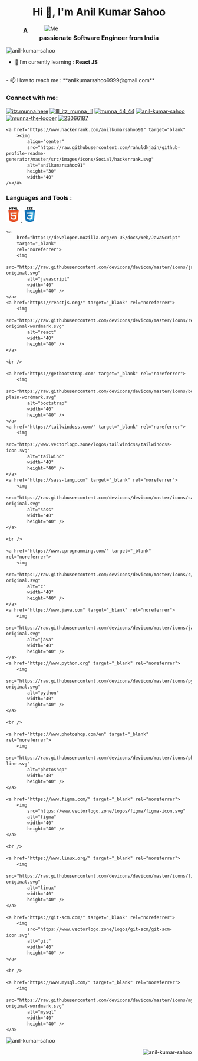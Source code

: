 <h1 align="center">Hi 👋, I'm Anil Kumar Sahoo</h1>

<img
    align="right"
    src="https://i.pinimg.com/originals/e8/f4/53/e8f453469a3ec97ecd354df465d73913.gif"
    alt="Me"
    width="400" />

<h3 align="center"><b>A passionate Software Engineer from India</b></h3>

<p align="left">
    <img
        src="https://komarev.com/ghpvc/?username=anil-kumar-sahoo&label=Profile%20views&color=0e75b6&style=flat"
        alt="anil-kumar-sahoo" />
</p>

- 🌱 I’m currently learning : **React JS**
<br />
- 📫 How to reach me : **anilkumarsahoo9999@gmail.com**

<h3 align="left">Connect with me:</h3>
<p align="left">
    <a href="https://fb.com/itz.munna.here" target="blank"
        ><img
            align="center"
            src="https://raw.githubusercontent.com/rahuldkjain/github-profile-readme-generator/master/src/images/icons/Social/facebook.svg"
            alt="itz.munna.here"
            height="30"
            width="40"
    /></a>
    <a href="https://instagram.com/lll_itz_munna_lll" target="blank"
        ><img
            align="center"
            src="https://raw.githubusercontent.com/rahuldkjain/github-profile-readme-generator/master/src/images/icons/Social/instagram.svg"
            alt="lll_itz_munna_lll"
            height="30"
            width="40"
    /></a>
    <a href="https://twitter.com/munna_44_44" target="blank"
        ><img
            align="center"
            src="https://raw.githubusercontent.com/rahuldkjain/github-profile-readme-generator/master/src/images/icons/Social/twitter.svg"
            alt="munna_44_44"
            height="30"
            width="40"
    /></a>
    <a href="https://linkedin.com/in/anil-kumar-sahoo" target="blank"
        ><img
            align="center"
            src="https://raw.githubusercontent.com/rahuldkjain/github-profile-readme-generator/master/src/images/icons/Social/linked-in-alt.svg"
            alt="anil-kumar-sahoo"
            height="30"
            width="40"
    /></a>
    <br />
    <a href="https://codepen.io/munna-the-looper" target="blank"
        ><img
            align="center"
            src="https://raw.githubusercontent.com/rahuldkjain/github-profile-readme-generator/master/src/images/icons/Social/codepen.svg"
            alt="munna-the-looper"
            height="30"
            width="40"
    /></a>
    <a href="https://stackoverflow.com/users/23066187" target="blank"
        ><img
            align="center"
            src="https://raw.githubusercontent.com/rahuldkjain/github-profile-readme-generator/master/src/images/icons/Social/stack-overflow.svg"
            alt="23066187"
            height="30"
            width="40"
    /></a>

    <a href="https://www.hackerrank.com/anilkumarsahoo91" target="blank"
        ><img
            align="center"
            src="https://raw.githubusercontent.com/rahuldkjain/github-profile-readme-generator/master/src/images/icons/Social/hackerrank.svg"
            alt="anilkumarsahoo91"
            height="30"
            width="40"
    /></a>
</p>

<h3 align="left">Languages and Tools :</h3>
<p align="left">
    <a href="https://www.w3.org/html/" target="_blank" rel="noreferrer">
        <img
            src="https://raw.githubusercontent.com/devicons/devicon/master/icons/html5/html5-original-wordmark.svg"
            alt="html5"
            width="40"
            height="40" />
    </a>
    <a href="https://www.w3schools.com/css/" target="_blank" rel="noreferrer">
        <img
            src="https://raw.githubusercontent.com/devicons/devicon/master/icons/css3/css3-original-wordmark.svg"
            alt="css3"
            width="40"
            height="40" />
    </a>

    <a
        href="https://developer.mozilla.org/en-US/docs/Web/JavaScript"
        target="_blank"
        rel="noreferrer">
        <img
            src="https://raw.githubusercontent.com/devicons/devicon/master/icons/javascript/javascript-original.svg"
            alt="javascript"
            width="40"
            height="40" />
    </a>
    <a href="https://reactjs.org/" target="_blank" rel="noreferrer">
        <img
            src="https://raw.githubusercontent.com/devicons/devicon/master/icons/react/react-original-wordmark.svg"
            alt="react"
            width="40"
            height="40" />
    </a>

    <br />

    <a href="https://getbootstrap.com" target="_blank" rel="noreferrer">
        <img
            src="https://raw.githubusercontent.com/devicons/devicon/master/icons/bootstrap/bootstrap-plain-wordmark.svg"
            alt="bootstrap"
            width="40"
            height="40" />
    </a>
    <a href="https://tailwindcss.com/" target="_blank" rel="noreferrer">
        <img
            src="https://www.vectorlogo.zone/logos/tailwindcss/tailwindcss-icon.svg"
            alt="tailwind"
            width="40"
            height="40" />
    </a>
    <a href="https://sass-lang.com" target="_blank" rel="noreferrer">
        <img
            src="https://raw.githubusercontent.com/devicons/devicon/master/icons/sass/sass-original.svg"
            alt="sass"
            width="40"
            height="40" />
    </a>

    <br />

    <a href="https://www.cprogramming.com/" target="_blank" rel="noreferrer">
        <img
            src="https://raw.githubusercontent.com/devicons/devicon/master/icons/c/c-original.svg"
            alt="c"
            width="40"
            height="40" />
    </a>
    <a href="https://www.java.com" target="_blank" rel="noreferrer">
        <img
            src="https://raw.githubusercontent.com/devicons/devicon/master/icons/java/java-original.svg"
            alt="java"
            width="40"
            height="40" />
    </a>
    <a href="https://www.python.org" target="_blank" rel="noreferrer">
        <img
            src="https://raw.githubusercontent.com/devicons/devicon/master/icons/python/python-original.svg"
            alt="python"
            width="40"
            height="40" />
    </a>

    <br />

    <a href="https://www.photoshop.com/en" target="_blank" rel="noreferrer">
        <img
            src="https://raw.githubusercontent.com/devicons/devicon/master/icons/photoshop/photoshop-line.svg"
            alt="photoshop"
            width="40"
            height="40" />
    </a>

    <a href="https://www.figma.com/" target="_blank" rel="noreferrer">
        <img
            src="https://www.vectorlogo.zone/logos/figma/figma-icon.svg"
            alt="figma"
            width="40"
            height="40" />
    </a>

    <br />

    <a href="https://www.linux.org/" target="_blank" rel="noreferrer">
        <img
            src="https://raw.githubusercontent.com/devicons/devicon/master/icons/linux/linux-original.svg"
            alt="linux"
            width="40"
            height="40" />
    </a>

    <a href="https://git-scm.com/" target="_blank" rel="noreferrer">
        <img
            src="https://www.vectorlogo.zone/logos/git-scm/git-scm-icon.svg"
            alt="git"
            width="40"
            height="40" />
    </a>

    <br />

    <a href="https://www.mysql.com/" target="_blank" rel="noreferrer">
        <img
            src="https://raw.githubusercontent.com/devicons/devicon/master/icons/mysql/mysql-original-wordmark.svg"
            alt="mysql"
            width="40"
            height="40" />
    </a>
</p>

<p>
    &nbsp;<img
        align="left"
        src="https://github-readme-stats.vercel.app/api?username=anil-kumar-sahoo&show_icons=true&locale=en"
        alt="anil-kumar-sahoo" />
</p>

<p>
    <img
        align="right"
        src="https://github-readme-streak-stats.herokuapp.com/?user=anil-kumar-sahoo&"
        alt="anil-kumar-sahoo" />
</p>
